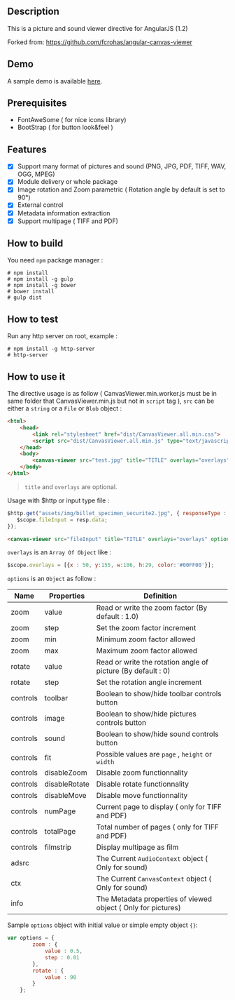 ## Description

This is a picture and sound viewer directive for AngularJS (1.2)

Forked from:
https://github.com/fcrohas/angular-canvas-viewer

## Demo

A sample demo is available [here](http://fcrohas.github.io/angular-canvas-viewer).

## Prerequisites

* FontAweSome ( for nice icons library)
* BootStrap ( for button look&feel )

## Features

- [x]	Support many format of pictures and sound (PNG, JPG, PDF, TIFF, WAV, OGG, MPEG)
- [x]	Module delivery or whole package
- [x]	Image rotation and Zoom parametric ( Rotation angle by default is set to 90°)
- [x]	External control
- [x]	Metadata information extraction
- [x]	Support multipage ( TIFF and PDF)

## How to build

You need  `npm` package manager :

    # npm install
	# npm install -g gulp
	# npm install -g bower
	# bower install
    # gulp dist

## How to test

Run any http server on root, example :

    # npm install -g http-server
    # http-server

## How to use it

 The directive usage is as follow ( CanvasViewer.min.worker.js must be in same folder that CanvasViewer.min.js but not in `script` tag ), `src` can be either a `string` or a `File` or `Blob` object :

```html
<html>
	<head>
		<link rel="stylesheet" href="dist/CanvasViewer.all.min.css">
		<script src="dist/CanvasViewer.all.min.js" type="text/javascript" charset="utf-8"></script>	
	</head>
	<body>
		<canvas-viewer src="test.jpg" title="TITLE" overlays="overlays" options="options"></canvas-viewer>
	</body>
</html>
```
> `title` and `overlays` are optional.

Usage with $http or input type file :

```javascript
$http.get("assets/img/billet_specimen_securite2.jpg", { responseType : 'blob'}).then(function(resp) {
   $scope.fileInput = resp.data;
});
```

```html
<canvas-viewer src="fileInput" title="TITLE" overlays="overlays" options="options"></canvas-viewer>
```

`overlays` is an `Array Of Object`  like :

```javascript
$scope.overlays = [{x : 50, y:155, w:106, h:29, color:'#00FF00'}];
```

`options` is an `Object` as follow :

Name | Properties | Definition
---- | ---------- | ----------
zoom | value | Read or write the zoom factor (By default : 1.0)
zoom | step | Set the zoom factor increment
zoom | min | Minimum zoom factor allowed
zoom | max | Maximum zoom factor allowed
rotate | value | Read or write the rotation angle of picture (By default : 0)
rotate | step | Set the rotation angle increment
controls | toolbar | Boolean to show/hide toolbar controls button
controls | image | Boolean to show/hide pictures controls button
controls | sound | Boolean to show/hide sound controls button
controls | fit | Possible values are `page` , `height` or `width`
controls | disableZoom | Disable zoom functionnality
controls | disableRotate | Disable rotate functionnality
controls | disableMove | Disable move functionnality
controls | numPage | Current page to display ( only for TIFF and PDF)
controls | totalPage | Total number of pages ( only for TIFF and PDF)
controls | filmstrip | Display multipage as film
adsrc | | The Current `AudioContext` object ( Only for sound)
ctx | | The Current `CanvasContext` object ( Only for sound)
info | | The Metadata properties of viewed object ( Only for pictures)

Sample `options` object with initial value or simple empty object `{}`:

```javascript
var options = {
		zoom : {
			value : 0.5,
			step : 0.01
		},
		rotate : {
			value : 90
		}
	};
```
